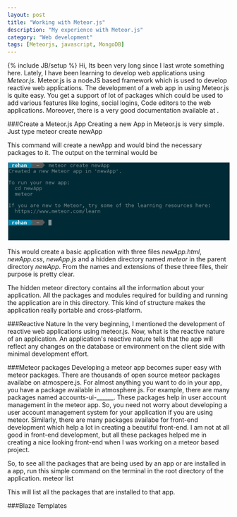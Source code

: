 ```yaml
---
layout: post
title: "Working with Meteor.js"
description: "My experience with Meteor.js"
category: "Web development"
tags: [Meteorjs, javascript, MongoDB]
---
```

{% include JB/setup %}
Hi, Its been very long since I last wrote something here.
Lately, I have been learning to develop web applications using *Meteor.js*.
Meteor.js is a nodeJS based framework which is used to develop reactive web applications.
The development of a web app in using Meteor.js is quite easy.
You get a support of lot of packages which could be used to add various features like logins, social logins, Code editors to the web applications.
Moreover, there is a very good documentation available at .



###Create a Meteor.js App
Creating a new App in Meteor.js is very simple. Just type
	meteor create newApp

This command will create a newApp and would bind the necessary packages to it.
The output on the terminal would be
<center><img src="/images/meteor_create_app.png"/></center>

This would create a basic application with three files *newApp.html*, *newApp.css*, *newApp.js* and a hidden directory named *meteor* in the parent directory *newApp*.
From the names and extensions of these three files, their purpose is pretty clear.


The hidden meteor directory contains all the information about your application.
All the packages and modules required for building and running the application are in this directory.
This kind of structure makes the application really portable and cross-platform.

###Reactive Nature
In the very beginning, I mentioned the development of reactive web applications using meteor.js.
Now, what is the reactive nature of an application.
An application's reactive nature tells that the app will reflect any changes on the database or environment on the client side with minimal development effort.


###Meteor packages
Developing a meteor app becomes super easy with meteor packages. There are thousands of open source meteor packages availabe on atmospere.js.
For almost anything you want to do in your app, you have a package available in atmosphere.js.
For example, there are many packages named accounts-ui-______. These packages help in user account management in the meteor app. So, you need not worry about developing a user account management system for your application if you are using meteor.
Similarly, there are many packages availabe for front-end development which help a lot in creating a beautiful front-end.
I am not at all good in front-end development, but all these packages helped me in creating a nice looking front-end when I was working on a meteor based project.

So, to see all the packages that are being used by an app or are installed in a app, run this simple command on the terminal in the root directory of the application.
	meteor list

This will list all the packages that are installed to that app.


###Blaze Templates
